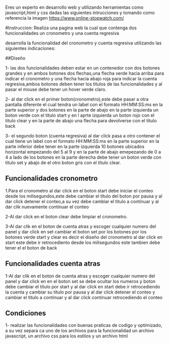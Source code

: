 Eres un experto en desarrollo web y utilizando herramientas como javascript,html y css dadas las siguientes intrucciones y tomando como referencia la imagen https://www.online-stopwatch.com/


#Instruccion: Realiza una pagina web la cual que contenga dos funcionalidades un cronometro y una cuenta regresiva

desarrolla la funcionalidad del cronometro y cuenta regresiva utilizando las siguientes indicaciones:



##Diseño

1- las dos funcionalidades deben estar en un contenedor con dos botones grandes y en ambos botones dos flechas,una flecha verde hacia arriba para indicar el cronometro y una flecha hacia abajo roja para indicar la cuenta regresiva,ambos botones deben tener los titulos de las funcionalidades y al pasar el mouse debe tener un hover verde claro.

2- al dar click en el primer boton(cronometro),este debe pasar a otra pantalla diferente el cual tendra un label con el formato HH:MM:SS:ms en la parte superior y dos botones en la parte de abajo en la parte izquierda un boton verde con el titulo start y en l aprte izquierda un boton rojo con el titulo clear y en la parte de abajo una flecha para devolverse con el titulo back



3- el segundo boton (cuenta regresiva) al dar click pasa a otro contener el cual tiene un label con el formato HH:MM:SS:ms en la parte superior en la parte inferior debe tener en la parte izquierda 10 botones ubicados horizontal empezando del 5 al 9 y en la parte de abajo emepezando de 0 a 4 a lado de los botones en la parte derecha debe tener un boton verde con titulo set y abajo de el otro boton gris con el titulo clear.



## Funcionalidades cronometro

1.Para el cronometro al dar click en el boton start debe iniciar el conteo desde los milisegundos,este debe cambiar el titulo del boton por pausa y al dar click detener el conteo,a su vez debe cambiar el titulo a continuar y al dar clik nuevamente continuar el conteo

2-Al dar click en el boton clear debe limpiar el cronometro.


3-Al dar clik en el boton de cuenta atras y escoger cualquier numero del panel y dar click en set cambiar el boton set por los botones por los botones verde start y clear es decir el diseño del cronometro al dar click en start este debe ir retrocediento desde los milisegundos este tambien debe tener el  el boton de back

## Funcionalidades cuenta atras
1-Al dar clik en el boton de cuenta atras y escoger cualquier numero del panel y dar click en en el boton set se debe ocultar los numeros y boton debe cambiar  el titulo por start y al dar click en start debe ir retrocediendo la cuenta y cambiar su titulo por pausa y al dar click detener el conteo y cambiar el titulo a continuar y al dar click continuar retrocediendo el conteo  

## Condiciones

1- realizar las funcionalidades con buenas praticas de codigo y optimizado, a su vez separa ca uno de los archivos para la funcionalidad un archivo javascript, un archivo css para los estilos y un archivo html

